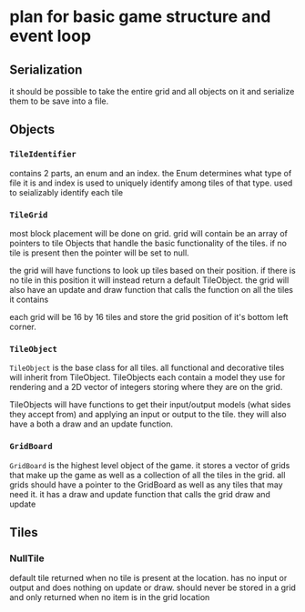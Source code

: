 # plan for basic game structure and event loop

## Serialization

it should be possible to take the entire grid and all objects on it and serialize them to be save into a file.

## Objects

### `TileIdentifier`

contains 2 parts, an enum and an index. the Enum determines what type of file it is and index is used to uniquely identify among tiles of that type. used to seializably identify each tile

### `TileGrid`

most block placement will be done on grid. grid will contain be an array of pointers to tile Objects that handle the basic functionality of the tiles. if no tile is present then the pointer will be set to null.

the grid will have functions to look up tiles based on their position. if there is no tile in this position it will instead return a default TileObject. the grid will also have an update and draw function that calls the function on all the tiles it contains

each grid will be 16 by 16 tiles and store the grid position of it's bottom left corner.

### `TileObject`

`TileObject` is the base class for all tiles. all functional and decorative tiles will inherit from TileObject. TileObjects each contain a model they use for rendering and a 2D vector of integers storing where they are on the grid. 

TileObjects will have functions to get their input/output models (what sides they accept from) and applying an input or output to the tile. they will also have a both a draw and an update function. 

### `GridBoard`

`GridBoard` is the highest level object of the game. it stores a vector of grids that make up the game as well as a collection of all the tiles in the grid. all grids should have a pointer to the GridBoard as well as any tiles that may need it. it has a draw and update function that calls the grid draw and update

## Tiles

### NullTile

default tile returned when no tile is present at the location. has no input or output and does nothing on update or draw. should never be stored in a grid and only returned when no item is in the grid location